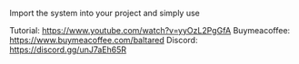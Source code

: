 Import the system into your project and simply use

Tutorial: https://www.youtube.com/watch?v=yyOzL2PgGfA
Buymeacoffee: https://www.buymeacoffee.com/baltared
Discord: https://discord.gg/unJ7aEh65R
